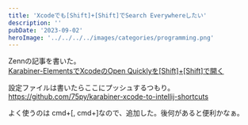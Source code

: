 ```yaml
---
title: 'Xcodeでも[Shift]+[Shift]でSearch Everywhereしたい'
description: ''
pubDate: '2023-09-02'
heroImage: '../../../../images/categories/programming.png'
---
```


Zennの記事を書いた。  
[Karabiner-ElementsでXcodeのOpen Quicklyを[Shift]+[Shift]で開く](https://zenn.dev/75py/articles/263c6ea71ca929)

設定ファイルは書いたらここにプッシュするつもり。  
https://github.com/75py/karabiner-xcode-to-intellij-shortcuts

よく使うのは cmd+[, cmd+]なので、追加した。後何があると便利かなぁ。
